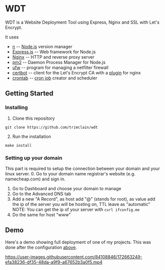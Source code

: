 # WDT
WDT is a Website Deployment Tool using Express, Nginx and SSL with Let's Encrypt. </br>

It uses
- [n](https://github.com/tj/n) -- [Node.js](https://nodejs.org/en/) version manager
- [Express.js](https://expressjs.com/) -- Web framework for Node.js
- [Nginx](https://nginx.org/) --  HTTP and reverse proxy server
- [pm2](https://pm2.keymetrics.io/) -- Daemon Process Manager for Node.js
- [ufw](https://wiki.archlinux.org/title/Uncomplicated_Firewall) -- program for managing a netfilter firewall
- [certbot](https://github.com/certbot/certbot) -- client for the Let's Encrypt CA with a [plugin](https://packages.debian.org/buster/python3-certbot-nginx) for nginx
- [crontab](https://man7.org/linux/man-pages/man5/crontab.5.html) -- [cron job](https://en.wikipedia.org/wiki/Cron) creator and scheduler

## Getting Started

### Installing
1. Clone this repository
```
git clone https://github.com/trimclain/wdt
```
2. Run the installation
```
make install
```

### Setting up your domain
This part is required to setup the connection between your domain and your linux server.
0. Go to your domain name registrar's website (e.g. namecheap.com) and sign in.
1. Go to Dashboard and choose your domain to manage
2. Go to the Advanced DNS tab
3. Add a new "A Record", as host add "@" (stands for root), as value add the ip of the server you will be hosting on, TTL leave as "automatic" <br>
   NOTE: You can get the ip of your server with `curl ifconfig.me`
4. Do the same for host "www"

## Demo
Here's a demo showing full deployment of one of my projects. This was done after the configuration [above](https://github.com/trimclain/wdt#setting-up-your-domain).

https://user-images.githubusercontent.com/84108846/172663249-efa38236-df35-48da-a9f9-a67652b3a0f5.mp4
